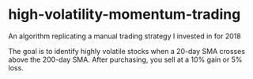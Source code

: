 # high-volatility-momentum-trading
An algorithm replicating a manual trading strategy I invested in for 2018

The goal is to identify highly volatile stocks when a 20-day SMA crosses above the 200-day SMA.
After purchasing, you sell at a 10% gain or 5% loss.
